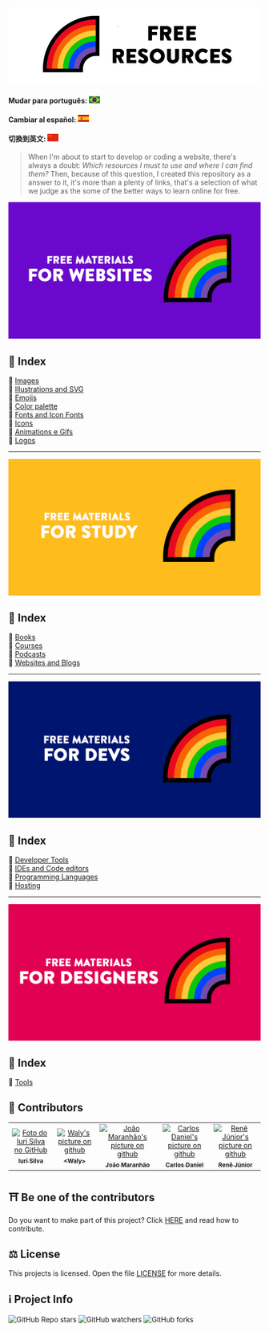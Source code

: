<h1 align="center">
  <img src="assets/image/logoen.png">
</h1>

#### Mudar para português: <kbd>[<img title="Português" alt="Português" src="../../flags/br.jpg" width="22">](../../README.md)</kbd>

#### Cambiar al español: <kbd>[<img title="Español" alt="Español" src="../../flags/es.png" width="22">](../espanol/README.es.md)</kbd>

#### 切換到英文: <kbd>[<img title="中文" alt="中文" src="../../flags/cn.png" width="22">](../中文/README.cn.md)</kbd>

> When I'm about to start to develop or coding a website, there's always a doubt: <i>Which resources I must to use and where I can find them?</i>
> Then, because of this question, I created this repository as a answer to it, it's more than a plenty of links, that's a selection of what we judge as the some of the better ways to learn online for free.

<img src="assets/image/banner1en.png">

## 📕 Index

📌 [Images](pages/free-materials-for-websites.en.md#-images)<br>
📌 [Illustrations and SVG](pages/free-materials-for-websites.en.md#-illustrations-and-svg)<br>
📌 [Emojis](pages/free-materials-for-websites.en.md#-emojis)<br>
📌 [Color palette](pages/free-materials-for-websites.en.md#-color-palette)<br>
📌 [Fonts and Icon Fonts](pages/free-materials-for-websites.en.md#-fonts-and-icon-fonts)<br>
📌 [Icons](pages/free-materials-for-websites.en.md#-icons)<br>
📌 [Animations e Gifs](pages/free-materials-for-websites.en.md#-animations-and-gifs)<br>
📌 [Logos](pages/free-materials-for-websites.en.md#-logos)<br>

---

<img src="assets/image/banner2en.png">

## 📕 Index

📌 [Books](pages/free-materials-for-studies.en.md#-books)<br>
📌 [Courses](pages/free-materials-for-studies.en.md#-courses)<br>
📌 [Podcasts](pages/free-materials-for-studies.en.md#-podcasts)<br>
📌 [Websites and Blogs](pages/free-materials-for-studies.en.md#-websites-and-blogs)<br>

---

<img src="assets/image/banner3en.png">

## 📕 Index

📌 [Developer Tools](pages/free-materials-for-devs.en.md#-developer-tools)<br>
📌 [IDEs and Code editors](pages/free-materials-for-devs.en.md#-ides-and-code-editors)<br>
📌 [Programming Languages](pages/free-materials-for-devs.en.md#-programming-languages)<br>
📌 [Hosting](pages/free-materials-for-devs.en.md#-hosting)<br>

---

<img src="assets/image/banner4en.png">

## 📕 Index

📌 [Tools](pages/free-materials-for-designers.en.md#-tools) <br>

## 🌈 Contributors<br>

<table>
  <tr>
    <td align="center">
      <a href="https://github.com/iuricode">
        <img src="https://avatars3.githubusercontent.com/u/31936044" width="100px;" alt="Foto do Iuri Silva no GitHub"/><br>
        <sub>
          <b>Iuri Silva</b>
        </sub>
      </a>
    </td>
    <td align="center">
      <a href="https://github.com/walysonfelipe">
        <img src="https://avatars1.githubusercontent.com/u/35854466" width="100px;" alt="Waly's picture on github"/><br>
        <sub>
          <b><<!---->Waly></b>
        </sub>
      </a><br>
    </td>
    <td align="center">
      <a href="https://github.com/joaomaranhao">
        <img src="https://avatars0.githubusercontent.com/u/31970285" width="100px;" alt="João Maranhão's picture on github"/><br>
        <sub>
          <b>João Maranhão</b>
        </sub>
      </a><br>
    </td>
    <td align="center">
      <a href="https://github.com/z3ox1s">
        <img src="https://avatars0.githubusercontent.com/u/66672234" width="100px;" alt="Carlos Daniel's picture on github"/><br>
        <sub>
          <b>Carlos Daniel</b>
        </sub>
      </a><br>
    </td>
    <td align="center">
      <a href="https://github.com/reness0">
        <img src="https://avatars0.githubusercontent.com/u/49681380" width="100px;" alt="Renê Júnior's picture on github"/><br>
        <sub>
          <b>Renê Júnior</b>
        </sub>
      </a><br>
    </td>

  
  </tr>
</table>

## ⛩ Be one of the contributors<br>

Do you want to make part of this project? Click [HERE](CONTRIBUTING.en.md) and read how to contribute.<br>

## ⚖ License

This projects is  licensed. Open the file [LICENSE](LICENSE.en.md) for more details.<br>

## ℹ️ Project Info

![GitHub Repo stars](https://img.shields.io/github/stars/iuricode/recursos-gratuitos?style=for-the-badge)
![GitHub watchers](https://img.shields.io/github/watchers/iuricode/recursos-gratuitos?style=for-the-badge)
![GitHub forks](https://img.shields.io/github/forks/iuricode/recursos-gratuitos?style=for-the-badge)
